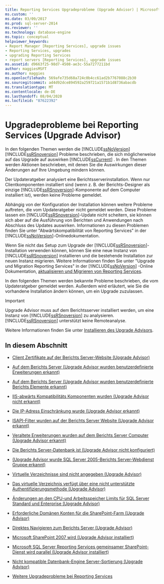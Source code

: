 ```yaml
---
title: Reporting Services Upgradeprobleme (Upgrade Advisor) | Microsoft-Dokumentation
ms.custom: ''
ms.date: 03/09/2017
ms.prod: sql-server-2014
ms.reviewer: ''
ms.technology: database-engine
ms.topic: conceptual
helpviewer_keywords:
- Report Manager [Reporting Services], upgrade issues
- Reporting Services, upgrades
- upgrading Reporting Services
- report servers [Reporting Services], upgrade issues
ms.assetid: d9663f25-98d7-4508-ae3c-55a7277211bd
author: maggiesMSFT
ms.author: maggies
ms.openlocfilehash: 569afe735d68a724c0b4cc61ad2b7767088c2b30
ms.sourcegitcommit: ad4d92dce894592a259721a1571b1d8736abacdb
ms.translationtype: MT
ms.contentlocale: de-DE
ms.lasthandoff: 08/04/2020
ms.locfileid: "87622392"
---
```

# <a name="reporting-services-upgrade-issues-upgrade-advisor"></a>Upgradeprobleme bei Reporting Services (Upgrade Advisor)
  In den folgenden Themen werden die [!INCLUDE[ssNoVersion](../../includes/ssnoversion-md.md)] [!INCLUDE[ssRSnoversion](../../includes/ssrsnoversion-md.md)] Probleme beschrieben, die sich möglicherweise auf das Upgrade auf auswirken [!INCLUDE[ssCurrent](../../includes/sscurrent-md.md)] . In den Themen werden Aktionen beschrieben, mit denen Sie die Auswirkungen dieser Änderungen auf Ihre Umgebung mindern können.  
  
 Der Updateratgeber analysiert eine Berichtsserverinstallation. Wenn nur Clientkomponenten installiert sind (wenn z. B. der Berichts-Designer als einzige [!INCLUDE[ssRSnoversion](../../includes/ssrsnoversion-md.md)]-Komponente auf dem Computer installiert ist), werden keine Probleme gemeldet.  
  
 Abhängig von der Konfiguration der Installation können weitere Probleme auftreten, die vom Updateratgeber nicht gemeldet werden. Diese Probleme lassen ein [!INCLUDE[ssRSnoversion](../../includes/ssrsnoversion-md.md)]-Update nicht scheitern, sie können sich aber auf die Ausführung von Berichten und Anwendungen nach Abschluss des Updates auswirken. Informationen zu diesen Problemen finden Sie unter "Abwärtskompatibilität von Reporting Services" in der [!INCLUDE[ssNoVersion](../../includes/ssnoversion-md.md)]-Onlinedokumentation.  
  
 Wenn Sie nicht das Setup zum Upgrade der [!INCLUDE[ssRSnoversion](../../includes/ssrsnoversion-md.md)]-Installation verwenden können, können Sie eine neue Instanz von [!INCLUDE[ssRSnoversion](../../includes/ssrsnoversion-md.md)] installieren und die bestehende Installation zur neuen Instanz migrieren. Weitere Informationen finden Sie unter "Upgrade und Migration Reporting Services" in der [!INCLUDE[ssNoVersion](../../includes/ssnoversion-md.md)] -Online Dokumentation, [aktualisieren und Migrieren von Reporting Services](../../reporting-services/install-windows/upgrade-and-migrate-reporting-services.md).  
  
 In den folgenden Themen werden bekannte Probleme beschrieben, die vom Updateratgeber gemeldet werden. Außerdem wird erläutert, wie Sie die vorhandene Installation ändern können, um ein Upgrade zuzulassen.  
  
> [!IMPORTANT]  
>  Upgrade Advisor muss auf dem Berichtsserver installiert werden, um eine Instanz von [!INCLUDE[ssRSnoversion](../../includes/ssrsnoversion-md.md)] zu analysieren. [!INCLUDE[ssRSnoversion](../../includes/ssrsnoversion-md.md)] unterstützt keine Remoteanalyse.  
>   
>  Weitere Informationen finden Sie unter [Installieren des Upgrade Advisors](../../../2014/sql-server/install/installing-upgrade-advisor.md).  
  
## <a name="in-this-section"></a>In diesem Abschnitt  
  
-   [Client Zertifikate auf der Berichts Server-Website &#40;Upgrade Advisor&#41;](../../../2014/sql-server/install/client-certificates-on-the-report-server-web-site-upgrade-advisor.md)  
  
-   [Auf dem Berichts Server &#40;Upgrade Advisor wurden benutzerdefinierte Erweiterungen erkannt&#41;](../../../2014/sql-server/install/custom-extensions-were-detected-on-the-report-server-upgrade-advisor.md)  
  
-   [Auf dem Berichts Server &#40;Upgrade Advisor wurden benutzerdefinierte Berichts Elemente erkannt&#41;](../../../2014/sql-server/install/custom-report-items-were-detected-on-the-report-server-upgrade-advisor.md)  
  
-   [IIS-abwärts Kompatibilitäts Komponenten wurden &#40;Upgrade Advisor nicht erkannt&#41;](../../../2014/sql-server/install/iis-backward-compatibility-components-were-not-detected-upgrade-advisor.md)  
  
-   [Die IP-Adress Einschränkung wurde &#40;Upgrade Advisor erkannt&#41;](../../../2014/sql-server/install/ip-address-restriction-detected-upgrade-advisor.md)  
  
-   [ISAPI-Filter wurden auf der Berichts Server Website &#40;Upgrade Advisor erkannt&#41;](../../../2014/sql-server/install/isapi-filters-detected-on-the-report-server-site-upgrade-advisor.md)  
  
-   [Veraltete Erweiterungen wurden auf dem Berichts Server Computer &#40;Upgrade Advisor erkannt&#41;](../../../2014/sql-server/install/obsolete-extensions-were-detected-on-the-report-server-computer-upgrade-advisor.md)  
  
-   [Die Berichts Server-Datenbank ist &#40;Upgrade Advisor nicht konfiguriert&#41;](../../../2014/sql-server/install/report-server-database-is-not-configured-upgrade-advisor.md)  
  
-   [&#40;Upgrade Advisor wurde SQL Server 2005-Berichts Server-Webdienst Gruppe erkannt&#41;](../../../2014/sql-server/install/sql-server-2005-report-server-web-service-group-detected-upgrade-advisor.md)  
  
-   [Virtuelle Verzeichnisse sind nicht angegeben &#40;Upgrade Advisor&#41;](../../../2014/sql-server/install/virtual-directories-are-unspecified-upgrade-advisor.md)  
  
-   [Das virtuelle Verzeichnis verfügt über eine nicht unterstützte Authentifizierungsmethode &#40;Upgrade Advisor&#41;](../../../2014/sql-server/install/virtual-directory-has-unsupported-authentication-method-upgrade-advisor.md)  
  
-   [Änderungen an den CPU-und Arbeitsspeicher Limits für SQL Server Standard und Enterprise &#40;Upgrade Advisor&#41;](../../../2014/sql-server/install/cpu-memory-limits-changes-sql-server-standard-enterprise-upgrade-advisor.md)  
  
-   [Erforderliche Domänen Konten für die SharePoint-Farm &#40;Upgrade Advisor&#41;](../../../2014/sql-server/install/domain-accounts-required-for-sharepoint-farm-upgrade-advisor.md)  
  
-   [Direktes Navigieren zum Berichts Server &#40;Upgrade Advisor&#41;](../../../2014/sql-server/install/direct-browsing-to-report-server-upgrade-advisor.md)  
  
-   [Microsoft SharePoint 2007 wird &#40;Upgrade Advisor installiert&#41;](../../../2014/sql-server/install/microsoft-sharepoint-2007-is-installed-upgrade-advisor.md)  
  
-   [Microsoft SQL Server Reporting Services gemeinsamer SharePoint-Dienst wird parallel &#40;Upgrade Advisor installiert&#41;](../../../2014/sql-server/install/sql-server-reporting-services-sharepoint-shared-service-side-by-side-upgrade-advisor.md)  
  
-   [Nicht kompatible Datenbank-Engine Server-Sortierung &#40;Upgrade Advisor&#41;](../../../2014/sql-server/install/incompatible-database-engine-server-collation-upgrade-advisor.md)  
  
-   [Weitere Upgradeprobleme bei Reporting Services](../../../2014/sql-server/install/other-reporting-services-upgrade-issues.md)  
  
  
